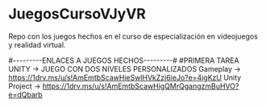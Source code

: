 # JuegosCursoVJyVR
Repo con los juegos hechos en el curso de especialización en videojuegos y realidad virtual.

#---------ENLACES A JUEGOS HECHOS---------#
#PRIMERA TAREA UNITY -> JUEGO CON DOS NIVELES PERSONALIZADOS
Gameplay -> https://1drv.ms/u/s!AmEmtbScawHieSwlHVkZzj6ieJo?e=4igKzU
Unity Project -> https://1drv.ms/u/s!AmEmtbScawHigQMrQgangzmBuHVO?e=dQbarb
